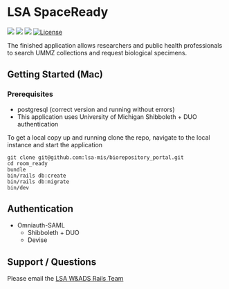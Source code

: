 # LSA SpaceReady
![](https://img.shields.io/badge/Ruby%20Version-3.3.6-red) ![](https://img.shields.io/badge/Rails%20Version-8.0.0-red) ![](https://img.shields.io/badge/Postgresql%20Version-14.10-red)
[![License](https://img.shields.io/badge/license-MIT-blue.svg)](https://opensource.org/licenses/MIT)

The finished application allows researchers and public health professionals to search UMMZ collections and request biological specimens. 

## Getting Started (Mac)

### Prerequisites
- postgresql (correct version and running without errors)
- This application uses University of Michigan Shibboleth + DUO authentication

To get a local copy up and running clone the repo, navigate to the local instance and start the application
```
git clone git@github.com:lsa-mis/biorepository_portal.git
cd room_ready
bundle
bin/rails db:create
bin/rails db:migrate
bin/dev
```

  ## Authentication
  - Omniauth-SAML
    - Shibboleth + DUO
    - Devise

## Support / Questions
  Please email the [LSA W&ADS Rails Team](mailto:lsa-was-rails-devs@umich.edu)
